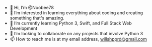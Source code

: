 - 👋 Hi, I’m @Noobee78
- 👀 I’m interested in learning everything about coding and creating something that's amazing.
- 🌱 I’m currently learning Python 3, Swift, and Full Stack Web Development
- 💞️ I’m looking to collaborate on any projects that involve Python 3
- 📫 How to reach me is at my email address, willshpprd@gmail.com

<!---
Noobee78/Noobee78 is a ✨ special ✨ repository because its `README.md` (this file) appears on your GitHub profile.
You can click the Preview link to take a look at your changes.
--->
